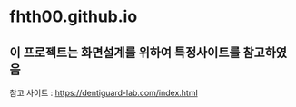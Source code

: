 # fhth00.github.io
## 이 프로젝트는 화면설계를 위하여 특정사이트를 참고하였음  




참고 사이트 : https://dentiguard-lab.com/index.html 
 
